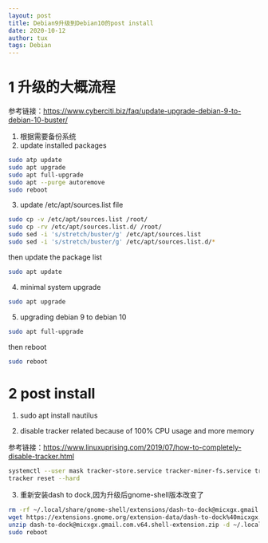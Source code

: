 ```yaml
---
layout: post
title: Debian9升级到Debian10的post install
date: 2020-10-12
author: tux
tags: Debian
---
```


# 1 升级的大概流程

参考链接：https://www.cyberciti.biz/faq/update-upgrade-debian-9-to-debian-10-buster/

1. 根据需要备份系统
2. update installed packages

```bash
sudo atp update
sudo apt upgrade
sudo apt full-upgrade
sudo apt --purge autoremove
sudo reboot
```

3. update /etc/apt/sources.list file

```bash
sudo cp -v /etc/apt/sources.list /root/
sudo cp -rv /etc/apt/sources.list.d/ /root/
sudo sed -i 's/stretch/buster/g' /etc/apt/sources.list
sudo sed -i 's/stretch/buster/g' /etc/apt/sources.list.d/*
```

then update the package list

```bash
sudo apt update
```
4. minimal system upgrade

```bash
sudo apt upgrade
```

5. upgrading debian 9 to debian 10

```bash
sudo apt full-upgrade
```

then reboot

```bash
sudo reboot
```

# 2 post install

1. sudo apt install nautilus

2. disable tracker related because of 100% CPU usage and more memory

参考链接：https://www.linuxuprising.com/2019/07/how-to-completely-disable-tracker.html

```bash
systemctl --user mask tracker-store.service tracker-miner-fs.service tracker-miner-rss.service tracker-extract.service tracker-miner-apps.service tracker-writeback.service
tracker reset --hard
```

3. 重新安装dash to dock,因为升级后gnome-shell版本改变了

```bash
rm -rf ~/.local/share/gnome-shell/extensions/dash-to-dock@micxgx.gmail.com/*
wget https://extensions.gnome.org/extension-data/dash-to-dock%40micxgx.gmail.com.v64.shell-extension.zip
unzip dash-to-dock@micxgx.gmail.com.v64.shell-extension.zip -d ~/.local/share/gnome-shell/extensions/dash-to-dock@micxgx.gmail.com/
sudo reboot
```
